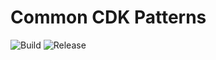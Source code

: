 # Common CDK Patterns

![Build](https://github.com/spac3-monk3y/cdk-patterns/workflows/build/badge.svg)
![Release](https://github.com/spac3-monk3y/cdk-patterns/workflows/release/badge.svg)